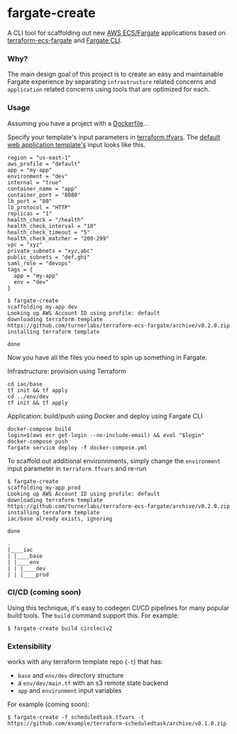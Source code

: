 fargate-create
==============

A CLI tool for scaffolding out new [AWS ECS/Fargate](https://aws.amazon.com/fargate/) applications based on [terraform-ecs-fargate](https://github.com/turnerlabs/terraform-ecs-fargate) and [Fargate CLI](https://github.com/turnerlabs/fargate).


### Why?

The main design goal of this project is to create an easy and maintainable Fargate experience by separating `infrastructure` related concerns and `application` related concerns using tools that are optimized for each.


### Usage

Assuming you have a project with a [Dockerfile]()...

Specify your template's input parameters in [terraform.tfvars](https://www.terraform.io/docs/configuration/variables.html).  The [default web application template's](https://github.com/turnerlabs/terraform-ecs-fargate) input looks like this.

```hcl
region = "us-east-1"
aws_profile = "default"
app = "my-app"
environment = "dev"
internal = "true"
container_name = "app"
container_port = "8080"
lb_port = "80"
lb_protocol = "HTTP"
replicas = "1"
health_check = "/health"
health_check_interval = "10"
health_check_timeout = "5"
health_check_matcher = "200-299"
vpc = "xyz"
private_subnets = "xyz,abc"
public_subnets = "def,ghi"
saml_role = "devops"
tags = {
  app = "my-app"
  env = "dev"
}
```

```
$ fargate-create
scaffolding my-app dev
Looking up AWS Account ID using profile: default
downloading terraform template https://github.com/turnerlabs/terraform-ecs-fargate/archive/v0.2.0.zip
installing terraform template

done
```

Now you have all the files you need to spin up something in Fargate.

Infrastructure:  provision using Terraform
```
cd iac/base
tf init && tf apply
cd ../env/dev
tf init && tf apply
```

Application:  build/push using Docker and deploy using Fargate CLI
```
docker-compose build
login=$(aws ecr get-login --no-include-email) && eval "$login"
docker-compose push
fargate service deploy -f docker-compose.yml
```

To scaffold out additional environnments, simply change the `environment` input parameter in `terraform.tfvars` and re-run
```
$ fargate-create
scaffolding my-app prod
Looking up AWS Account ID using profile: default
downloading terraform template https://github.com/turnerlabs/terraform-ecs-fargate/archive/v0.2.0.zip
installing terraform template
iac/base already exists, ignoring

done
```
```
.
|____iac
| |____base
| |____env
| | |____dev
| | |____prod
```


### CI/CD (coming soon)

Using this technique, it's easy to codegen CI/CD pipelines for many popular build tools.  The `build` command support this. For example:

```
$ fargate-create build circleciv2
```

### Extensibility

works with any terraform template repo (`-t`) that has:
- `base` and `env/dev` directory structure 
- a `env/dev/main.tf` with an s3 remote state backend
- `app` and `environment` input variables

For example (coming soon):
```
$ fargate-create -f scheduledtask.tfvars -t https://github.com/example/terraform-scheduledtask/archive/v0.1.0.zip
```
